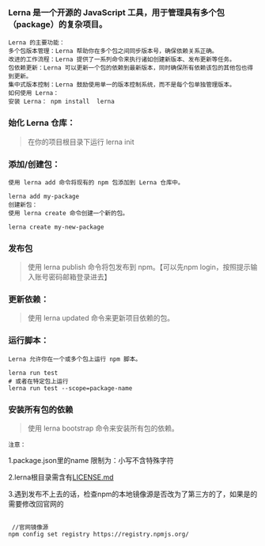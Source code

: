 ### Lerna 是一个开源的 JavaScript 工具，用于管理具有多个包（package）的复杂项目。
``` 
Lerna 的主要功能：
多个包版本管理：Lerna 帮助你在多个包之间同步版本号，确保依赖关系正确。
改进的工作流程：Lerna 提供了一系列命令来执行诸如创建新版本、发布更新等任务。
包依赖更新：Lerna 可以更新一个包的依赖到最新版本，同时确保所有依赖该包的其他包也得到更新。
集中式版本控制：Lerna 鼓励使用单一的版本控制系统，而不是每个包单独管理版本。
如何使用 Lerna：
安装 Lerna： npm install  lerna

```

### 始化 Lerna 仓库：
> 在你的项目根目录下运行 lerna init

### 添加/创建包：
``` 
使用 lerna add 命令将现有的 npm 包添加到 Lerna 仓库中。

lerna add my-package
创建新包：
使用 lerna create 命令创建一个新的包。

lerna create my-new-package
``` 

### 发布包
> 使用 lerna publish 命令将包发布到 npm。【可以先npm login，按照提示输入账号密码邮箱登录进去】

### 更新依赖：
> 使用 lerna updated 命令来更新项目依赖的包。


###  运行脚本：
``` 
Lerna 允许你在一个或多个包上运行 npm 脚本。

lerna run test
# 或者在特定包上运行
lerna run test --scope=package-name
``` 
### 安装所有包的依赖 
> 使用 lerna bootstrap 命令来安装所有包的依赖。

 `注意：`

 1.package.json里的name 限制为：小写不含特殊字符

 2.lerna根目录需含有[LICENSE.md](LICENSE.md)

 3.遇到发布不上去的话，检查npm的本地镜像源是否改为了第三方的了，如果是的需要修改回官网的
 
```shell

 //官网镜像源
npm config set registry https://registry.npmjs.org/  

```
